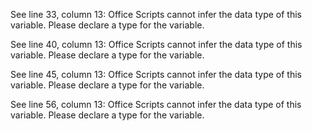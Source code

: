 See line 33, column 13: Office Scripts cannot infer the data type of this variable. Please declare a type for the variable.

See line 40, column 13: Office Scripts cannot infer the data type of this variable. Please declare a type for the variable.

See line 45, column 13: Office Scripts cannot infer the data type of this variable. Please declare a type for the variable.

See line 56, column 13: Office Scripts cannot infer the data type of this variable. Please declare a type for the variable.
